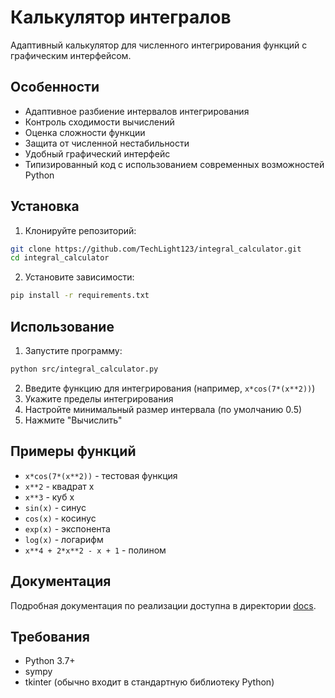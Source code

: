 # Калькулятор интегралов

Адаптивный калькулятор для численного интегрирования функций с графическим интерфейсом.

## Особенности

- Адаптивное разбиение интервалов интегрирования
- Контроль сходимости вычислений
- Оценка сложности функции
- Защита от численной нестабильности
- Удобный графический интерфейс
- Типизированный код с использованием современных возможностей Python

## Установка

1. Клонируйте репозиторий:
```bash
git clone https://github.com/TechLight123/integral_calculator.git
cd integral_calculator
```

2. Установите зависимости:
```bash
pip install -r requirements.txt
```

## Использование

1. Запустите программу:
```bash
python src/integral_calculator.py
```

2. Введите функцию для интегрирования (например, `x*cos(7*(x**2))`)
3. Укажите пределы интегрирования
4. Настройте минимальный размер интервала (по умолчанию 0.5)
5. Нажмите "Вычислить"

## Примеры функций

- `x*cos(7*(x**2))` - тестовая функция
- `x**2` - квадрат x
- `x**3` - куб x
- `sin(x)` - синус
- `cos(x)` - косинус
- `exp(x)` - экспонента
- `log(x)` - логарифм
- `x**4 + 2*x**2 - x + 1` - полином

## Документация

Подробная документация по реализации доступна в директории [docs](docs/implementation_details.md).

## Требования

- Python 3.7+
- sympy
- tkinter (обычно входит в стандартную библиотеку Python)

